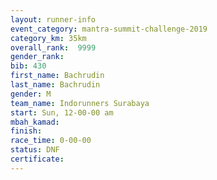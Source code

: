 ```yaml
---
layout: runner-info 
event_category: mantra-summit-challenge-2019 
category_km: 35km 
overall_rank:  9999
gender_rank: 
bib: 430
first_name: Bachrudin
last_name: Bachrudin
gender: M
team_name: Indorunners Surabaya
start: Sun, 12-00-00 am
mbah_kamad: 
finish: 
race_time: 0-00-00
status: DNF
certificate: 
---
```

